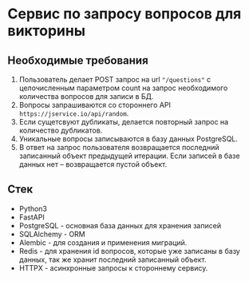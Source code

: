 # Сервис по запросу вопросов для викторины

## Необходимые требования

<ol>
    <li> Пользователь делает POST запрос на url <code>"/questions"</code> с целочисленным параметром count на запрос необходимого количества вопросов для записи в БД.
    <li> Вопросы запрашиваются со стороннего API <code>https://jservice.io/api/random</code>.
    <li> Если сущетсвуют дубликаты, делается повторный запрос на количество дубликатов.
    <li> Уникальные вопросы записываются в базу данных PostgreSQL.
    <li> В ответ на запрос пользователя возвращается последний записанный объект предыдущей итерации. Если записей в базе данных нет – возвращается пустой объект.
</ol>

## Стек

<ul>
    <li> Python3
    <li> FastAPI
    <li> PostgreSQL - основная база данных для хранения записей
    <li> SQLAlchemy - ORM
    <li> Alembic - для создания и применения миграций.
    <li> Redis - для хранения id вопросов, которые уже записаны в базу данных, так же хранит последний записанный объект.
    <li> HTTPX - асинхронные запросы к стороннему сервису.
</ul>
